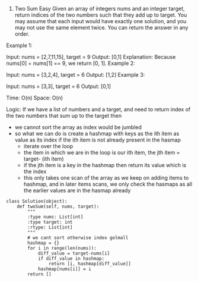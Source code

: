 1. Two Sum
Easy
Given an array of integers nums and an integer target, return indices of the two numbers such that they add up to target. You may assume that each input would have exactly one solution, and you may not use the same element twice. You can return the answer in any order.

Example 1:

Input: nums = [2,7,11,15], target = 9
Output: [0,1]
Explanation: Because nums[0] + nums[1] == 9, we return [0, 1].
Example 2:

Input: nums = [3,2,4], target = 6
Output: [1,2]
Example 3:

Input: nums = [3,3], target = 6
Output: [0,1]

Time: O(n)
Space: O(n)

Logic: If we have a list of numbers and a target, and need to return index of the two numbers that sum up to the target then
- we cannot sort the array as index would be jumbled
- so what we can do is create a hashmap with keys as the ith item as value as its index if the ith item is not already present in the hasmap
  - iterate over the loop
  - the item in which we are in the loop is our ith item, the jth item = target- (ith item)
  - if the jth item is a key in the hashmap then return its value which is the index
  - this only takes one scan of the array as we keep on adding items to hashmap, and in later items scans, we only check the hasmaps as all the earlier values are in the hasmap already
```
class Solution(object):
    def twoSum(self, nums, target):
        """
        :type nums: List[int]
        :type target: int
        :rtype: List[int]
        """
        # we cant sort otherwise index golmall
        hashmap = {}
        for i in range(len(nums)):
            diff_value = target-nums[i]
            if diff_value in hashmap:
                return [i, hashmap[diff_value]]
            hashmap[nums[i]] = i
        return []
 ```       
